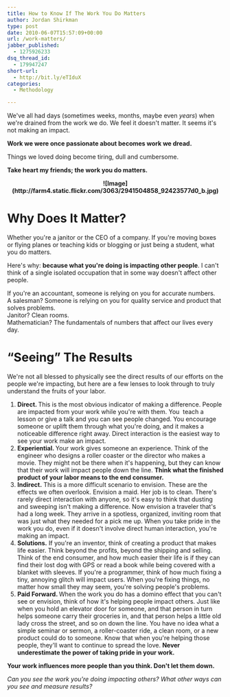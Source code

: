 ```yaml
---
title: How to Know If The Work You Do Matters
author: Jordan Shirkman
type: post
date: 2010-06-07T15:57:09+00:00
url: /work-matters/
jabber_published:
  - 1275926233
dsq_thread_id:
  - 179947247
short-url:
  - http://bit.ly/eTIduX
categories:
  - Methodology

---
```

We've all had days (sometimes weeks, months, maybe even _years_) when we're drained from the work we do. We feel it doesn't matter. It seems it's not making an impact.

**Work we were once passionate about becomes work we dread.**

Things we loved doing become tiring, dull and cumbersome.

**Take heart my friends; the work you do matters.**

<p style="text-align: center;">
  <p style="text-align: center;">
    <strong>![Image](http://farm4.static.flickr.com/3063/2941504858_92423577d0_b.jpg)<br /> </strong>
  </p>
  
  <h1>
    Why Does It Matter?
  </h1>
  
  <p>
    Whether you're a janitor or the CEO of a company. If you're moving boxes or flying planes or teaching kids or blogging or just being a student, what you do matters.
  </p>
  
  <p>
    Here's why: <strong>because what you're doing is impacting other people</strong>. I can't think of a single isolated occupation that in some way doesn't affect other people.
  </p>
  
  <p style="text-align: left;">
    If you're an accountant, someone is relying on you for accurate numbers.<br /> A salesman? Someone is relying on you for quality service and product that solves problems.<br /> Janitor? Clean rooms.<br /> Mathematician? The fundamentals of numbers that affect our lives every day.
  </p>
  
  <h1>
    &#8220;Seeing&#8221; The Results
  </h1>
  
  <p>
    We're not all blessed to physically see the direct results of our efforts on the people we're impacting, but here are a few lenses to look through to truly understand the fruits of your labor.
  </p>
  
  <ol>
    <li>
      <strong>Direct. </strong>This is the most obvious indicator of making a difference. People are impacted from your work while you're with them. You  teach a lesson or give a talk and you can see people changed. You encourage someone or uplift them through what you're doing, and it makes a noticeable difference right away. Direct interaction is the easiest way to see your work make an impact.
    </li>
    <li>
      <strong> Experiential. </strong>Your work gives someone an experience. Think of the engineer who designs a roller coaster or the director who makes a movie. They might not be there when it's happening, but they can know that their work will impact people down the line. <strong>Think what the finished product of your labor means to the end consumer.</strong>
    </li>
    <li>
      <strong> Indirect.</strong> This is a more difficult scenario to envision. These are the effects we often overlook. Envision a maid. Her job is to clean. There's rarely direct interaction with anyone, so it's easy to think that dusting and sweeping isn't making a difference. Now envision a traveler that's had a long week. They arrive in a spotless, organized, inviting room that was just what they needed for a pick me up. When you take pride in the work you do, even if it doesn't involve direct human interaction, you're making an impact.
    </li>
    <li>
      <strong> Solutions.</strong> If you're an inventor, think of creating a product that makes life easier. Think beyond the profits, beyond the shipping and selling. Think of the end consumer, and how much easier their life is if they can find their lost dog with GPS or read a book while being covered with a blanket with sleeves. If you're a programmer, think of how much fixing a tiny, annoying glitch will impact users. When you're fixing things, no matter how small they may seem, you're solving people's problems.
    </li>
    <li>
      <strong> Paid Forward. </strong>When the work you do has a domino effect that you can't see or envision, think of how it's helping people impact others. Just like when you hold an elevator door for someone, and that person in turn helps someone carry their groceries in, and that person helps a little old lady cross the street, and so on down the line. You have no idea what a simple seminar or sermon, a roller-coaster ride, a clean room, or a new product could do to someone. Know that when you're helping those people, they'll want to continue to spread the love. <strong>Never underestimate the power of taking pride in your work.</strong>
    </li>
  </ol>
  
  <p>
    <strong>Your work influences more people than you think. Don't let them down.</strong>
  </p>
  
  <address>
    Can you see the work you're doing impacting others? What other ways can you see and measure results?
  </address>